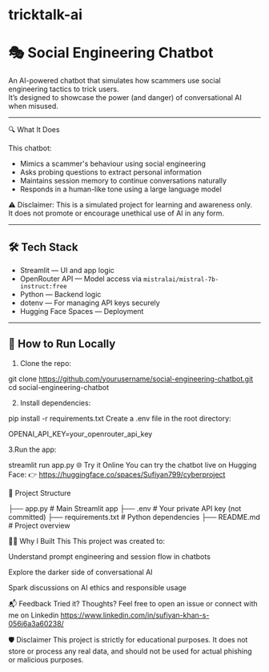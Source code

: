 # tricktalk-ai
# 🎭 Social Engineering Chatbot

An AI-powered chatbot that simulates how scammers use social engineering tactics to trick users.  
It’s designed to showcase the power (and danger) of conversational AI when misused.

---

 🔍 What It Does

This chatbot:
- Mimics a scammer's behaviour using social engineering
- Asks probing questions to extract personal information
- Maintains session memory to continue conversations naturally
- Responds in a human-like tone using a large language model

⚠️ Disclaimer: This is a simulated project for learning and awareness only.  
It does not promote or encourage unethical use of AI in any form.

---

## 🛠️ Tech Stack

- Streamlit — UI and app logic
- OpenRouter API — Model access via `mistralai/mistral-7b-instruct:free`
- Python — Backend logic
- dotenv — For managing API keys securely
- Hugging Face Spaces — Deployment

---

## 🚀 How to Run Locally

1. Clone the repo:

git clone https://github.com/yourusername/social-engineering-chatbot.git
cd social-engineering-chatbot

2. Install dependencies:

pip install -r requirements.txt
Create a .env file in the root directory:

OPENAI_API_KEY=your_openrouter_api_key

3.Run the app:


streamlit run app.py
🌐 Try it Online
You can try the chatbot live on Hugging Face:
👉 https://huggingface.co/spaces/Sufiyan799/cyberproject

📂 Project Structure


├── app.py              # Main Streamlit app
├── .env                # Your private API key (not committed)
├── requirements.txt    # Python dependencies
├── README.md           # Project overview

🙋‍♂️ Why I Built This
This project was created to:

Understand prompt engineering and session flow in chatbots

Explore the darker side of conversational AI

Spark discussions on AI ethics and responsible usage

📬 Feedback
Tried it? Thoughts?
Feel free to open an issue or connect with me on Linkedin https://www.linkedin.com/in/sufiyan-khan-s-056j6a3a60238/

🛡️ Disclaimer
This project is strictly for educational purposes.
It does not store or process any real data, and should not be used for actual phishing or malicious purposes.

